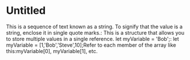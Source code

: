 # Untitled

This is a sequence of text known as a string. To signify that the value is a string, enclose it in single quote marks.: This is a structure that allows you to store multiple values in a single reference.
let myVariable = 'Bob';: let myVariable = [1,'Bob','Steve',10];Refer to each member of the array like this:myVariable[0], myVariable[1], etc.